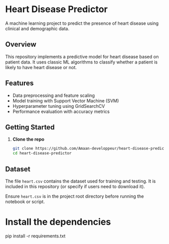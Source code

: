 # Heart Disease Predictor

A machine learning project to predict the presence of heart disease using clinical and demographic data.

## Overview

This repository implements a predictive model for heart disease based on patient data. It uses classic ML algorithms to classify whether a patient is likely to have heart disease or not.

## Features

- Data preprocessing and feature scaling  
- Model training with Support Vector Machine (SVM)  
- Hyperparameter tuning using GridSearchCV  
- Performance evaluation with accuracy metrics

## Getting Started

1. **Clone the repo**  
   ```bash
   git clone https://github.com/Amaan-developpeur/heart-disease-predictor.git
   cd heart-disease-predictor


## Dataset

The file `heart.csv` contains the dataset used for training and testing. It is included in this repository (or specify if users need to download it).

Ensure `heart.csv` is in the project root directory before running the notebook or script.

# Install the dependencies
pip install -r requirements.txt
